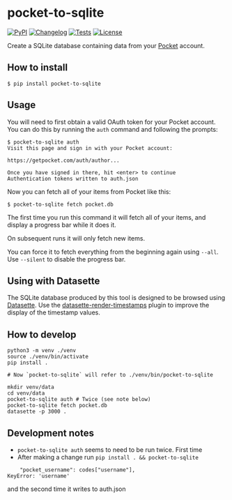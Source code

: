 # pocket-to-sqlite

[![PyPI](https://img.shields.io/pypi/v/pocket-to-sqlite.svg)](https://pypi.org/project/pocket-to-sqlite/)
[![Changelog](https://img.shields.io/github/v/release/dogsheep/pocket-to-sqlite?include_prereleases&label=changelog)](https://github.com/dogsheep/pocket-to-sqlite/releases)
[![Tests](https://github.com/dogsheep/pocket-to-sqlite/workflows/Test/badge.svg)](https://github.com/dogsheep/pocket-to-sqlite/actions?query=workflow%3ATest)
[![License](https://img.shields.io/badge/license-Apache%202.0-blue.svg)](https://github.com/dogsheep/pocket-to-sqlite/blob/main/LICENSE)

Create a SQLite database containing data from your [Pocket](https://getpocket.com/) account.

## How to install

    $ pip install pocket-to-sqlite

## Usage

You will need to first obtain a valid OAuth token for your Pocket account. You can do this by running the `auth` command and following the prompts:

    $ pocket-to-sqlite auth
    Visit this page and sign in with your Pocket account:

    https://getpocket.com/auth/author...

    Once you have signed in there, hit <enter> to continue
    Authentication tokens written to auth.json

Now you can fetch all of your items from Pocket like this:

    $ pocket-to-sqlite fetch pocket.db

The first time you run this command it will fetch all of your items, and display a progress bar while it does it.

On subsequent runs it will only fetch new items.

You can force it to fetch everything from the beginning again using `--all`. Use `--silent` to disable the progress bar.

## Using with Datasette

The SQLite database produced by this tool is designed to be browsed using [Datasette](https://datasette.readthedocs.io/). Use the [datasette-render-timestamps](https://github.com/simonw/datasette-render-timestamps) plugin to improve the display of the timestamp values.

## How to develop
```
python3 -m venv ./venv
source ./venv/bin/activate
pip install .

# Now `pocket-to-sqlite` will refer to ./venv/bin/pocket-to-sqlite

mkdir venv/data
cd venv/data
pocket-to-sqlite auth # Twice (see note below)
pocket-to-sqlite fetch pocket.db
datasette -p 3000 .

```

## Development notes

* `pocket-to-sqlite auth` seems to need to be run twice. First time
* After making a change run `pip install . && pocket-to-sqlite`

```
    "pocket_username": codes["username"],
KeyError: 'username'
```

and the second time it writes to auth.json
